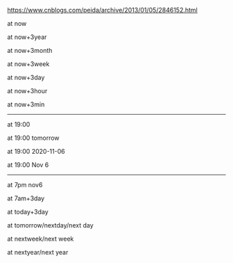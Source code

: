https://www.cnblogs.com/peida/archive/2013/01/05/2846152.html

at now

at now+3year

at now+3month

at now+3week

at now+3day

at now+3hour

at now+3min


---

at 19:00

at 19:00 tomorrow

at 19:00 2020-11-06

at 19:00 Nov 6


---

at 7pm nov6

at 7am+3day

at today+3day

at tomorrow/nextday/next day

at nextweek/next week

at nextyear/next year










